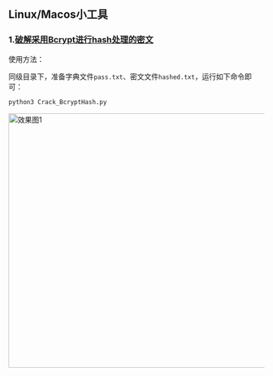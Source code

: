 ## Linux/Macos小工具
### 1.[破解采用Bcrypt进行hash处理的密文](https://github.com/zha0gongz1/Tools/blob/main/Linux/Crack_BcryptHash.py)

使用方法：

同级目录下，准备字典文件`pass.txt`、密文文件`hashed.txt`，运行如下命令即可：

``` python
python3 Crack_BcryptHash.py
```

<div align=left><img width="600" height="500" src="https://github.com/zha0gongz1/Tools/blob/main/Linux/Img/1.jpg" alt="效果图1"/></div>
